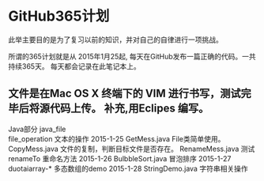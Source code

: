 # GitHub365计划

此举主要目的是为了复习以前的知识，并对自己的自律进行一项挑战。

所谓的365计划就是从 2015年1月25起,
每天在GitHub发布一篇正确的代码。一共持续365天。
每天都会记录在此笔记本上。

文件是在Mac OS X 终端下的 VIM 进行书写，测试完毕后将源代码上传。
补充,用Eclipes 编写。
----------------------------------------------------------------

Java部分
	java_file	
		file_operation	文本的操作
			2015-1-25 
				GetMess.java	File类简单使用。
				CopyMess.java 	文件的复制，判断目标文件是否存在。
				RenameMess.java 测试 renameTo 重命名方法
			2015-1-26
				BulbbleSort.java 冒泡排序
			2015-1-27
				duotaiarray-*	多态数组的demo
			2015-1-28
				StringDemo.java 字符串相关操作
